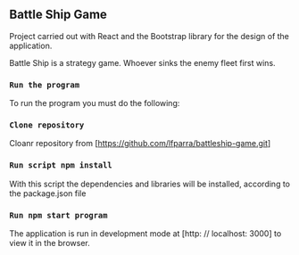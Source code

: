 ## Battle Ship Game

Project carried out with React and the Bootstrap library for the design of the application.

Battle Ship is a strategy game. Whoever sinks the enemy fleet first wins.

### `Run the program`

To run the program you must do the following:

### `Clone repository`

Cloanr repository from [https://github.com/lfparra/battleship-game.git]

### `Run script npm install`

  With this script the dependencies and libraries will be installed, according to the package.json file

### `Run npm start program`

The application is run in development mode at [http: // localhost: 3000] to view it in the browser.